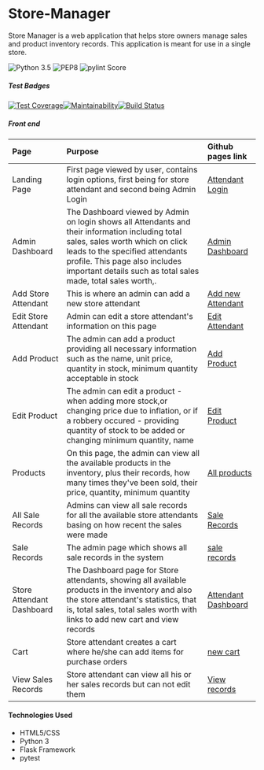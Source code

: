 # Store-Manager
Store Manager is a web application that helps store owners manage sales and product inventory records. This application is meant for use in a single store.


![Python 3.5](https://img.shields.io/badge/python-3.5+-blue.svg) ![PEP8](https://img.shields.io/badge/code%20style-pep8-blue.svg) ![pylint Score](https://mperlet.github.io/pybadge/badges/7.89.svg)

##### Test Badges

[![Test Coverage](https://api.codeclimate.com/v1/badges/a99a88d28ad37a79dbf6/test_coverage)](https://codeclimate.com/github/codeclimate/codeclimate/test_coverage)[![Maintainability](https://api.codeclimate.com/v1/badges/a99a88d28ad37a79dbf6/maintainability)](https://codeclimate.com/github/codeclimate/codeclimate/maintainability)[![Build Status](https://travis-ci.org/patrickf949/Store-Manager.svg?branch=ch-api-design)](https://travis-ci.org/patrickf949/Store-Manager)


##### Front end 


| Page | Purpose | Github pages link |
| :---------------- | :---------------| :--------------- |
| Landing Page | First page viewed by user, contains login options, first being for store attendant and second being Admin Login | [Attendant Login](https://patrickf949.github.io/Store-Manager/UI/templates/) |
| Admin Dashboard | The Dashboard viewed by Admin on login shows all Attendants and their information including total sales, sales worth which on click leads to the specified attendants profile. This page also includes important details such as total sales made, total sales worth,.  | [Admin Dashboard](https://patrickf949.github.io/Store-Manager/UI/templates/admin_home.html) |
| Add Store Attendant | This is where an admin can add a new store attendant | [Add new Attendant](https://patrickf949.github.io/Store-Manager/UI/templates/signup.html) |
| Edit Store Attendant | Admin can edit a store attendant's information on this page | [Edit Attendant](https://patrickf949.github.io/Store-Manager/UI/templates/editattendant.html) |
| Add Product | The admin can add a product providing all necessary information such as the name, unit price, quantity in stock, minimum quantity acceptable in stock | [Add Product](https://patrickf949.github.io/Store-Manager/UI/templates/newproduct.html) |
| Edit Product | The admin can edit a product - when adding more stock,or changing price due to  inflation, or if a robbery occured - providing quantity of stock to be added or changing minimum quantity, name | [Edit Product](https://patrickf949.github.io/Store-Manager/UI/templates/editproduct.html) |
| Products | On this page, the admin can view all the available products in the inventory, plus their records, how many times they've been sold, their price, quantity, minimum quantity | [All products](https://patrickf949.github.io/Store-Manager/UI/templates/products.html) |
| All Sale Records | Admins can view all sale records for all the available store attendants basing on how recent the sales were made | [Sale Records](https://patrickf949.github.io/Store-Manager/UI/templates/all_records.html) |
| Sale Records | The admin page which shows all sale records in the system | [sale records](https://patrickf949.github.io/Store-Manager/UI/templates/records.html) |
| Store Attendant Dashboard | The Dashboard page for Store attendants, showing all available products in the inventory and also the store attendant's statistics, that is, total sales, total sales worth with links to add new cart and view records | [Attendant Dashboard](https://patrickf949.github.io/Store-Manager/UI/templates/attendant_home.html) |
| Cart | Store attendant creates a cart where he/she can add items for purchase orders | [new cart](https://patrickf949.github.io/Store-Manager/UI/templates/cart.html) |
| View Sales Records | Store attendant can view all his or her sales records but can not edit them | [View records](https://patrickf949.github.io/Store-Manager/UI/templates/attendant_records.html) |

#### Technologies Used
- HTML5/CSS
- Python 3
- Flask Framework
- pytest
